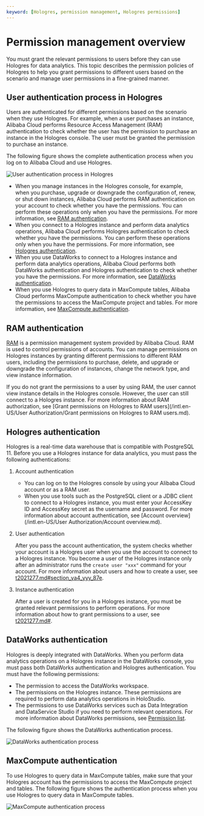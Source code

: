 ```yaml
---
keyword: [Hologres, permission management, Hologres permissions]
---
```


# Permission management overview

You must grant the relevant permissions to users before they can use Hologres for data analytics. This topic describes the permission policies of Hologres to help you grant permissions to different users based on the scenario and manage user permissions in a fine-grained manner.

## User authentication process in Hologres

Users are authenticated for different permissions based on the scenario when they use Hologres. For example, when a user purchases an instance, Alibaba Cloud performs Resource Access Management \(RAM\) authentication to check whether the user has the permission to purchase an instance in the Hologres console. The user must be granted the permission to purchase an instance.

The following figure shows the complete authentication process when you log on to Alibaba Cloud and use Hologres.

![User authentication process in Hologres](https://static-aliyun-doc.oss-accelerate.aliyuncs.com/assets/img/en-US/6608392161/p206160.png)

-   When you manage instances in the Hologres console, for example, when you purchase, upgrade or downgrade the configuration of, renew, or shut down instances, Alibaba Cloud performs RAM authentication on your account to check whether you have the permissions. You can perform these operations only when you have the permissions. For more information, see [RAM authentication](#section_c2p_abb_3tm).
-   When you connect to a Hologres instance and perform data analytics operations, Alibaba Cloud performs Hologres authentication to check whether you have the permissions. You can perform these operations only when you have the permissions. For more information, see [Hologres authentication](#section_eih_623_kcf).
-   When you use DataWorks to connect to a Hologres instance and perform data analytics operations, Alibaba Cloud performs both DataWorks authentication and Hologres authentication to check whether you have the permissions. For more information, see [DataWorks authentication](#section_gjl_9jf_cah).
-   When you use Hologres to query data in MaxCompute tables, Alibaba Cloud performs MaxCompute authentication to check whether you have the permissions to access the MaxCompute project and tables. For more information, see [MaxCompute authentication](#section_nuh_p8c_foh).

## RAM authentication

[RAM](https://ram.console.aliyun.com/permissions) is a permission management system provided by Alibaba Cloud. RAM is used to control permissions of accounts. You can manage permissions on Hologres instances by granting different permissions to different RAM users, including the permissions to purchase, delete, and upgrade or downgrade the configuration of instances, change the network type, and view instance information.

If you do not grant the permissions to a user by using RAM, the user cannot view instance details in the Hologres console. However, the user can still connect to a Hologres instance. For more information about RAM authorization, see [Grant permissions on Hologres to RAM users](/intl.en-US/User Authorization/Grant permissions on Hologres to RAM users.md).

## Hologres authentication

Hologres is a real-time data warehouse that is compatible with PostgreSQL 11. Before you use a Hologres instance for data analytics, you must pass the following authentications:

1.  Account authentication

    -   You can log on to the Hologres console by using your Alibaba Cloud account or as a RAM user.
    -   When you use tools such as the PostgreSQL client or a JDBC client to connect to a Hologres instance, you must enter your AccessKey ID and AccessKey secret as the username and password.
    For more information about account authentication, see [Account overview](/intl.en-US/User Authorization/Account overview.md).

2.  User authentication

    After you pass the account authentication, the system checks whether your account is a Hologres user when you use the account to connect to a Hologres instance. You become a user of the Hologres instance only after an administrator runs the `create user "xxx"` command for your account. For more information about users and how to create a user, see [t2021277.md\#section\_ya4\_yyy\_87e]().

3.  Instance authentication

    After a user is created for you in a Hologres instance, you must be granted relevant permissions to perform operations. For more information about how to grant permissions to a user, see [t2021277.md\#]().


## DataWorks authentication

Hologres is deeply integrated with DataWorks. When you perform data analytics operations on a Hologres instance in the DataWorks console, you must pass both DataWorks authentication and Hologres authentication. You must have the following permissions:

-   The permission to access the DataWorks workspace.
-   The permissions on the Hologres instance. These permissions are required to perform data analytics operations in HoloStudio.
-   The permissions to use DataWorks services such as Data Integration and DataService Studio if you need to perform relevant operations. For more information about DataWorks permissions, see [Permission list]().

The following figure shows the DataWorks authentication process.

![DataWorks authentication process](https://static-aliyun-doc.oss-accelerate.aliyuncs.com/assets/img/en-US/6608392161/p206199.png)

## MaxCompute authentication

To use Hologres to query data in MaxCompute tables, make sure that your Hologres account has the permissions to access the MaxCompute project and tables. The following figure shows the authentication process when you use Hologres to query data in MaxCompute tables.

![MaxCompute authentication process](https://static-aliyun-doc.oss-accelerate.aliyuncs.com/assets/img/en-US/6608392161/p206627.png)

